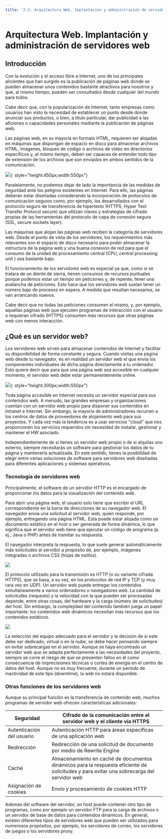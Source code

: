 ```yaml
---
title: '2.2. Arquitectura Web. Implantación y administración de servidores web'
---
```


# **Arquitectura Web. Implantación y administración de servidores web**

## Introducción

Con la evolución y el acceso libre a Internet, uno de los principales alicientes que han surgido es la publicación de páginas web donde se pueden almacenar unos contenidos bastante atractivos para nosotros y que, al mismo tiempo, pueden ser consultados desde cualquier del mundo para todos. 

Cabe decir que, con la popularización de Internet, tanto empresas como usuarios han visto la necesidad de establecer un punto desde donde anunciar sus productos, o bien, a título particular, dar publicidad a las aficiones o capacidades personales mediante la publicación de páginas web. 

Las páginas web, en su mayoría en formato HTML, requieren ser alojadas en máquinas que dispongan de espacio en disco para almacenar archivos HTML, imágenes, bloques de código o archivos de vídeo en directorios específicos y, al mismo tiempo, deben ser capaces de entender todo tipo de extensión de los archivos que son enviados en ambos sentidos de la comunicación. 

![](../img/servidor1.jpg){: style="height:450px;width:550px"}

Paralelamente, no podemos dejar de lado la importancia de las medidas de seguridad ante los peligros existentes en Internet. Para ello, las páginas deberán estar diseñadas considerando la incorporación de protocolos de comunicación seguros como, por ejemplo, los desarrollados con el protocolo seguro de transferencia de hipertexto (HTTPS, Hyper Text Transfer Protocol secure) que utilizan claves y estrategias de cifrado propias de las herramientas del protocolo de capa de conexión segura (SSL, secure sockets layer). 

Las máquinas que alojan las páginas web reciben la categoría de servidores web. Desde el punto de vista de los servidores, los requerimientos más relevantes son el espacio de disco necesario para poder almacenar la estructura de la página web y una buena conexión de red para que el consumo de la unidad de procesamiento central (CPU, central processing unit ) sea bastante bajo. 

El funcionamiento de los servidores web es especial ya que, como si se tratara de un diente de sierra, tienen consumos de recursos puntuales porque podemos estar un tiempo sin peticiones y, de repente, tener una avalancha de peticiones. Esto hace que los servidores web suelan tener un número bajo de procesos en espera. A medida que resultan necesarios, se van arrancando nuevos. 

Cabe decir que no todas las peticiones consumen el mismo, y, por ejemplo, aquellas páginas web que ejecuten programas de interacción con el usuario o requieran cifrado (HTTPS) consumen más recursos que otras páginas web con menos interacción. 

## ¿Qué es un servidor web?

Los servidores web sirven para almacenar contenidos de Internet y facilitar su disponibilidad de forma constante y segura. Cuando visitas una página web desde tu navegador, es en realidad un servidor web el que envía los componentes individuales de dicha página directamente a tu ordenador. Esto quiere decir que para que una página web sea accesible en cualquier momento, el servidor web debe estar permanentemente online. 


![](../img/servodpr2.jpeg){: style="height:300px;width:550px"}


Toda página accesible en Internet necesita un servidor especial para sus contenidos web. A menudo, las grandes empresas y organizaciones cuentan con un servidor web propio para disponer sus contenidos en Intranet e Internet. Sin embargo, la mayoría de administradores recurren a los centros de datos de proveedores de alojamiento web para sus proyectos. Y cada vez más la tendencia es a usar servicios "cloud" que nos proporcionen los servicios requeridos sin necesidad de instalar, gestionar y mantener el HW asociado.

Independientemente de si tienes un servidor web propio o de si alquilas uno externo, siempre necesitarás un software para gestionar los datos de tu página y mantenerla actualizada. En este sentido, tienes la posibilidad de elegir entre varias soluciones de software para servidores web diseñadas para diferentes aplicaciones y sistemas operativos. 

### Tecnología de servidores web

Principalmente, el software de un servidor HTTP es el encargado de proporcionar los datos para la visualización del contenido web. 

Para abrir una página web, el usuario solo tiene que escribir el URL correspondiente en la barra de direcciones de su navegador web. El navegador envía una solicitud al servidor web, quien responde, por ejemplo, entregando una página HTML. Esta puede estar alojada como un documento estático en el host o ser generada de forma dinámica, lo que significa que el servidor web tiene que ejecutar un código de programa (p. ej., Java o PHP) antes de tramitar su respuesta. 

El navegador interpreta la respuesta, lo que suele generar automáticamente más solicitudes al servidor a propósito de, por ejemplo, imágenes integradas o archivos CSS (hojas de estilos). 

![](../img/tecnologias.png)

El protocolo utilizado para la transmisión es HTTP (o su variante cifrada HTTPS), que se basa, a su vez, en los protocolos de red IP y TCP (y muy rara vez en UDP). Un servidor web puede entregar los contenidos simultáneamente a varios ordenadores o navegadores web. La cantidad de solicitudes (requests) y la velocidad con la que pueden ser procesadas depende, entre otras cosas, del hardware y la carga (número de solicitudes) del host. Sin embargo, la complejidad del contenido también juega un papel importante: los contenidos web dinámicos necesitan más recursos que los contenidos estáticos. 

![](../img/tcpip.webp)

La selección del equipo adecuado para el servidor y la decisión de si este debe ser dedicado, virtual o en la nube, se debe hacer pensando siempre en evitar sobrecargas en el servidor. Aunque se haya encontrado un servidor web que se adapta perfectamente a las necesidades del proyecto, siempre se corre el riesgo de que se presenten fallos en él como consecuencia de imprecisiones técnicas o cortes de energía en el centro de datos del host. Aunque no es muy frecuente, durante un período de inactividad de este tipo (downtime), la web no estará disponible. 

### Otras funciones de los servidores web

Aunque su principal función es la transferencia de contenido web, muchos programas de servidor web ofrecen características adicionales: 

 Seguridad                  | Cifrado de la comunicación entre el servidor web y el cliente vía HTTPS                                                                   
----------------------------|-------------------------------------------------------------------------------------------------------------------------------------------
 Autenticación del usuario  | Autenticación HTTP para áreas específicas de una aplicación web                                                                           
 Redirección                | Redirección de una solicitud de documento por medio de Rewrite Engine                                                                     
 Caché                | Almacenamiento en caché de documentos dinámicos para la respuesta eficiente de solicitudes y para evitar una sobrecarga del servidor web  
 Asignación de cookies      | Envío y procesamiento de cookies HTTP    

Además del software del servidor, un host puede contener otro tipo de programas, como por ejemplo un servidor FTP para la carga de archivos o un servidor de base de datos para contenidos dinámicos. En general, existen diferentes tipos de servidores web que pueden ser utilizados para numerosos propósitos, por ejemplo, los servidores de correo, los servidores de juegos o los servidores proxy. 
